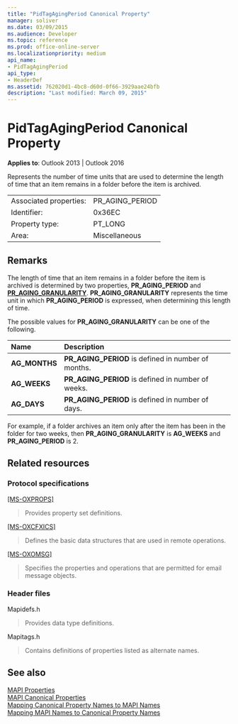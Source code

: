 ```yaml
---
title: "PidTagAgingPeriod Canonical Property" 
manager: soliver
ms.date: 03/09/2015
ms.audience: Developer
ms.topic: reference
ms.prod: office-online-server
ms.localizationpriority: medium
api_name:
- PidTagAgingPeriod
api_type:
- HeaderDef
ms.assetid: 762020d1-4bc8-d60d-0f66-3929aae24bfb
description: "Last modified: March 09, 2015"
---
```


# PidTagAgingPeriod Canonical Property

**Applies to**: Outlook 2013 | Outlook 2016
  
Represents the number of time units that are used to determine the length of time that an item remains in a folder before the item is archived.
  
|||
|:-----|:-----|
|Associated properties:  <br/> |PR_AGING_PERIOD  <br/> |
|Identifier:  <br/> |0x36EC  <br/> |
|Property type:  <br/> |PT_LONG  <br/> |
|Area:  <br/> |Miscellaneous  <br/> |

## Remarks

The length of time that an item remains in a folder before the item is archived is determined by two properties, **PR_AGING_PERIOD** and **[PR_AGING_GRANULARITY](pidtagaginggranularity-canonical-property.md)**. **PR_AGING_GRANULARITY** represents the time unit in which **PR_AGING_PERIOD** is expressed, when determining this length of time.
  
The possible values for **PR_AGING_GRANULARITY** can be one of the following.
  
|**Name**|**Description**|
|:-----|:-----|
|**AG_MONTHS** <br/> |**PR_AGING_PERIOD** is defined in number of months. |
|**AG_WEEKS** <br/> |**PR_AGING_PERIOD** is defined in number of weeks. |
|**AG_DAYS** <br/> |**PR_AGING_PERIOD** is defined in number of days. |

For example, if a folder archives an item only after the item has been in the folder for two weeks, then **PR_AGING_GRANULARITY** is **AG_WEEKS** and **PR_AGING_PERIOD** is 2.
  
## Related resources

### Protocol specifications

[[MS-OXPROPS]](https://msdn.microsoft.com/library/f6ab1613-aefe-447d-a49c-18217230b148%28Office.15%29.aspx)
  
> Provides property set definitions.

[[MS-OXCFXICS]](https://msdn.microsoft.com/library/b9752f3d-d50d-44b8-9e6b-608a117c8532%28Office.15%29.aspx)
  
> Defines the basic data structures that are used in remote operations.

[[MS-OXOMSG]](https://msdn.microsoft.com/library/daa9120f-f325-4afb-a738-28f91049ab3c%28Office.15%29.aspx)
  
> Specifies the properties and operations that are permitted for email message objects.

### Header files

Mapidefs.h
  
> Provides data type definitions.

Mapitags.h
  
> Contains definitions of properties listed as alternate names.

## See also

[MAPI Properties](mapi-properties.md)  
[MAPI Canonical Properties](mapi-canonical-properties.md)  
[Mapping Canonical Property Names to MAPI Names](mapping-canonical-property-names-to-mapi-names.md)  
[Mapping MAPI Names to Canonical Property Names](mapping-mapi-names-to-canonical-property-names.md)
